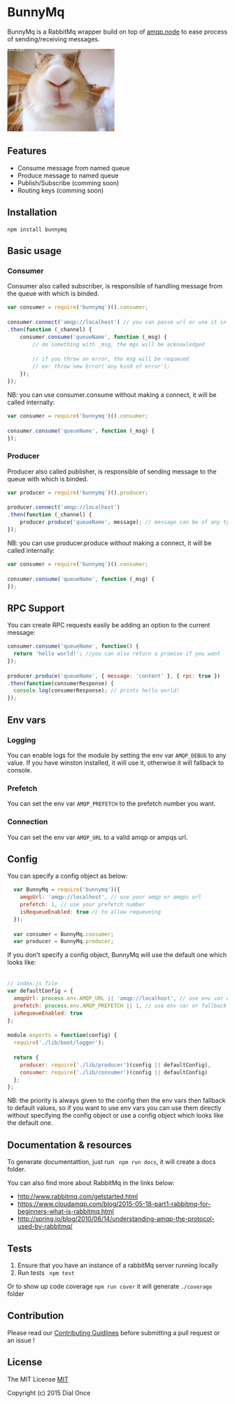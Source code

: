 # BunnyMq
BunnyMq is a RabbitMq wrapper build on top of [amqp.node](https://github.com/squaremo/amqp.node) to ease process of sending/receiving messages.

![bunny gif](./medias/bunny.gif)

## Features
- Consume message from named queue
- Produce message to named queue
- Publish/Subscribe (comming soon)
- Routing keys (comming soon)

## Installation
```
npm install bunnymq
```

## Basic usage

### Consumer
Consumer also called subscriber, is responsible of handling message from the queue with which is binded.

```javascript
var consumer = require('bunnymq')().consumer;

consumer.connect('amqp://localhost') // you can passe url or use it in config or env var as explained below in section env vars the default is 'amqp://localhost'
.then(function (_channel) {
    consumer.consume('queueName', function (_msg) {
        // do something with _msg, the mgs will be acknowledged
        
        // if you throw an error, the msg will be requeued
        // ex: throw new Error('any kind of error');
    }); 
});
```

NB: you can use consumer.consume without making a connect, it will be called internally:

```javascript
var consumer = require('bunnymq')().consumer;

consumer.consume('queueName', function (_msg) {
});
```


### Producer
Producer also called publisher, is responsible of sending message to the queue with which is binded.

```javascript
var producer = require('bunnymq')().producer;

producer.connect('amqp://localhost')
.then(function (_channel) {
    producer.produce('queueName', message); // message can be of any type 
});
```

NB: you can use producer.produce without making a connect, it will be called internally:

```javascript
var consumer = require('bunnymq')().consumer;

consumer.consume('queueName', function (_msg) {
});
```

## RPC Support
You can create RPC requests easily be adding an option to the current message:
```javascript
consumer.consume('queueName', function() {
  return 'hello world!'; //you can also return a promise if you want
});

producer.produce('queueName', { message: 'content' }, { rpc: true })
.then(function(consumerResponse) {
  console.log(consumerResponse); // prints hello world!
});
```

## Env vars

### Logging
You can enable logs for the module by setting the env var ```AMQP_DEBUG``` to any value. If you have winston installed, it will use it, otherwise it will fallback to console.

### Prefetch
You can set the env var ```AMQP_PREFETCH``` to the prefetch number you want.

### Connection
You can set the env var ```AMQP_URL``` to a valid amqp or ampqs url.

## Config
You can specify a config object as below:

```javascript
  var BunnyMq = require('bunnymq')({
    amqpUrl: 'amqp://localhost', // use your amqp or amqps url
    prefetch: 1, // use your prefetch number
    isRequeueEnabled: true // to allow requeueing 
  });

  var consumer = BunnyMq.consumer;  
  var producer = BunnyMq.producer;  
```

If you don't specify a config object, BunnyMq will use the default one which looks like:
```javascript

// index.js file
var defaultConfig = {
  amqpUrl: process.env.AMQP_URL || 'amqp://localhost', // use env var or fallback url 
  prefetch: process.env.AMQP_PREFETCH || 1, // use env var or fallback to 1
  isRequeueEnabled: true
};

module.exports = function(config) {
  require('./lib/boot/logger');

  return {
    producer: require('./lib/producer')(config || defaultConfig),
    consumer: require('./lib/consumer')(config || defaultConfig)
  };
};

```

NB: the priority is always given to the config then the env vars then fallback to default values, so if you want to use env vars you can use them directly without specifying the config object or use a config object which looks like the default one.

## Documentation & resources
To generate documentattion, just run ``` npm run docs```, it will create a docs folder.

You can also find more about RabbitMq in the links below:
 - http://www.rabbitmq.com/getstarted.html
 - https://www.cloudamqp.com/blog/2015-05-18-part1-rabbitmq-for-beginners-what-is-rabbitmq.html
 - http://spring.io/blog/2010/06/14/understanding-amqp-the-protocol-used-by-rabbitmq/

## Tests
1. Ensure that you have an instance of a rabbitMq server running locally
2. Run tests ``` npm test```

Or to show up code coverage ``` npm run cover ```
it will generate ``` ./coverage ``` folder

## Contribution
Please read our [Contributing Guidlines](CONTRIBUTING.md) before submitting a pull request or an issue !

## License
The MIT License [MIT](LICENSE)

Copyright (c) 2015 Dial Once

